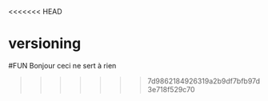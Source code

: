 <<<<<<< HEAD
# versioning

#FUN
Bonjour ceci ne sert à rien
>>>>>>> 7d9862184926319a2b9df7bfb97d3e718f529c70
